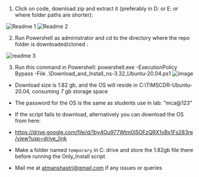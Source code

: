1. Click on code, download zip and extract it (preferably in D: or E: or where folder paths are shorter):

![Readme 1](https://github.com/Atman-Shastri/WSL_Ubuntu_20.04_with_ns3_all_in_one/assets/126988436/df21ab78-96b0-48b6-b9fb-83afc90f1224)
![Readme 2](https://github.com/Atman-Shastri/WSL_Ubuntu_20.04_with_ns3_all_in_one/assets/126988436/48f9ae6a-ce70-4a78-93d0-3877c4bc3cc8)


2. Run Powershell as administrator and cd to the directory where the repo folder is downloaded/cloned :

![readme 3](https://github.com/Atman-Shastri/WSL_Ubuntu_20.04_with_ns3_all_in_one/assets/126988436/2ec9593a-c447-43b1-92a6-1ac1336b0c5a)

3. Run this command in Powershell:
powershell.exe -ExecutionPolicy Bypass -File .\Download_and_Install_ns-3.32_Ubuntu-20.04.ps1
![image](https://github.com/Atman-Shastri/WSL_Ubuntu_20.04_with_ns3_all_in_one/assets/126988436/5a40ea0a-f37b-4c23-8d13-861c106f3e1f)


- Download size is 1.82 gb, and the OS will reside in C:\TIMSCDR-Ubuntu-20.04, consuming 7 gb storage space
- The password for the OS is the same as students use in lab: "mca@123"

- If the script fails to download, alternatively you can download the OS from here:
- https://drive.google.com/file/d/1by4Ou977Wtm0I5OFzQRX1vBx1Fs283re/view?usp=drive_link
- Make a folder named `temporary` in C: drive and store the 1.82gb file there before running the Only_Install script
- Mail me at atmanshastri@gmail.com if any issues or queries
